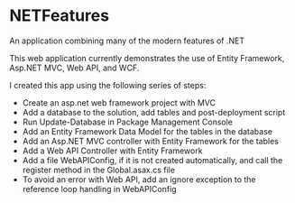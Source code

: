 # NETFeatures
An application combining many of the modern features of .NET

This web application currently demonstrates the use of Entity Framework, Asp.NET MVC, Web API, and WCF.

I created this app using the following series of steps:
* Create an asp.net web framework project with MVC
* Add a database to the solution, add tables and post-deployment script
* Run Update-Database in Package Management Console
* Add an Entity Framework Data Model for the tables in the database
* Add an Asp.NET MVC controller with Entity Framework for the tables
* Add a Web API Controller with Entity Framework 
* Add a file WebAPIConfig, if it is not created automatically, and call the register method in the Global.asax.cs file
* To avoid an error with Web API, add an ignore exception to the reference loop handling in WebAPIConfig
